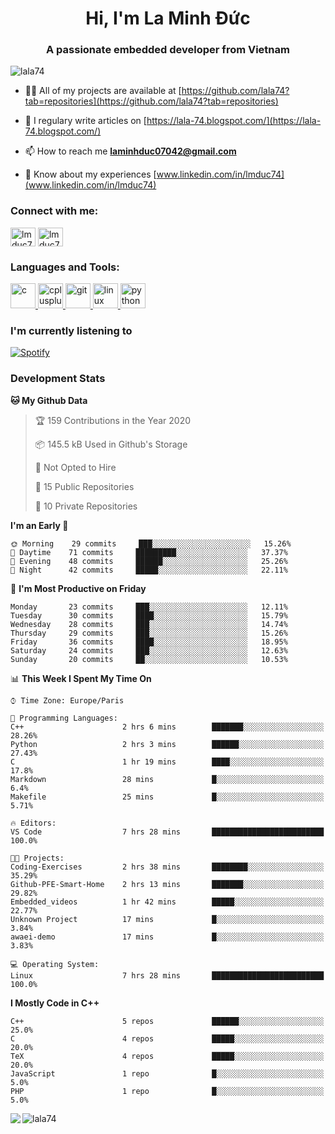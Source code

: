 <h1 align="center">Hi, I'm La Minh Đức</h1>
<h3 align="center">A passionate embedded developer from Vietnam</h3>

<p align="left"> <img src="https://komarev.com/ghpvc/?username=lala74&label=Profile%20views&color=0e75b6&style=flat"
                alt="lala74" /> </p>

- 👨‍💻 All of my projects are available at
[https://github.com/lala74?tab=repositories](https://github.com/lala74?tab=repositories)

- 📝 I regulary write articles on [https://lala-74.blogspot.com/](https://lala-74.blogspot.com/)

- 📫 How to reach me **laminhduc07042@gmail.com**

- 📄 Know about my experiences [www.linkedin.com/in/lmduc74](www.linkedin.com/in/lmduc74)

### Connect with me:
<p align="left">
        <a href="https://linkedin.com/in/lmduc74" target="blank"><img align="center"
                        src="https://cdn.jsdelivr.net/npm/simple-icons@3.0.1/icons/linkedin.svg" alt="lmduc74"
                        height="30" width="40" /></a>
        <a href="https://fb.com/lmduc74" target="blank"><img align="center"
                        src="https://cdn.jsdelivr.net/npm/simple-icons@3.0.1/icons/facebook.svg" alt="lmduc74"
                        height="30" width="40" /></a>
</p>

### Languages and Tools:
<p align="left"> <a href="https://www.cprogramming.com/" target="_blank"> <img
                        src="https://devicons.github.io/devicon/devicon.git/icons/c/c-original.svg" alt="c" width="40"
                        height="40" /> </a> <a href="https://www.w3schools.com/cpp/" target="_blank"> <img
                        src="https://devicons.github.io/devicon/devicon.git/icons/cplusplus/cplusplus-original.svg"
                        alt="cplusplus" width="40" height="40" /> </a> <a href="https://git-scm.com/" target="_blank">
                <img src="https://www.vectorlogo.zone/logos/git-scm/git-scm-icon.svg" alt="git" width="40"
                        height="40" /> </a> <a href="https://www.linux.org/" target="_blank"> <img
                        src="https://devicons.github.io/devicon/devicon.git/icons/linux/linux-original.svg" alt="linux"
                        width="40" height="40" /> </a> <a href="https://www.python.org" target="_blank"> <img
                        src="https://devicons.github.io/devicon/devicon.git/icons/python/python-original.svg"
                        alt="python" width="40" height="40" /> </a> </p>

### I'm currently listening to
[![Spotify](https://spotify-playing-git-master.lala74.vercel.app/api/spotify)](https://open.spotify.com/user/nrjaez36fdyqfexa07wju067g)


### Development Stats
<!--START_SECTION:waka-->
**🐱 My Github Data** 

> 🏆 159 Contributions in the Year 2020
 > 
> 📦 145.5 kB Used in Github's Storage 
 > 
> 🚫 Not Opted to Hire
 > 
> 📜 15 Public Repositories 
 > 
> 🔑 10 Private Repositories  

**I'm an Early 🐤** 

```text
🌞 Morning    29 commits     ███░░░░░░░░░░░░░░░░░░░░░░   15.26% 
🌆 Daytime    71 commits     █████████░░░░░░░░░░░░░░░░   37.37% 
🌃 Evening    48 commits     ██████░░░░░░░░░░░░░░░░░░░   25.26% 
🌙 Night      42 commits     █████░░░░░░░░░░░░░░░░░░░░   22.11%

```
📅 **I'm Most Productive on Friday** 

```text
Monday       23 commits     ███░░░░░░░░░░░░░░░░░░░░░░   12.11% 
Tuesday      30 commits     ████░░░░░░░░░░░░░░░░░░░░░   15.79% 
Wednesday    28 commits     ███░░░░░░░░░░░░░░░░░░░░░░   14.74% 
Thursday     29 commits     ███░░░░░░░░░░░░░░░░░░░░░░   15.26% 
Friday       36 commits     ████░░░░░░░░░░░░░░░░░░░░░   18.95% 
Saturday     24 commits     ███░░░░░░░░░░░░░░░░░░░░░░   12.63% 
Sunday       20 commits     ██░░░░░░░░░░░░░░░░░░░░░░░   10.53%

```


📊 **This Week I Spent My Time On** 

```text
⌚︎ Time Zone: Europe/Paris

💬 Programming Languages: 
C++                      2 hrs 6 mins        ███████░░░░░░░░░░░░░░░░░░   28.26% 
Python                   2 hrs 3 mins        ██████░░░░░░░░░░░░░░░░░░░   27.43% 
C                        1 hr 19 mins        ████░░░░░░░░░░░░░░░░░░░░░   17.8% 
Markdown                 28 mins             █░░░░░░░░░░░░░░░░░░░░░░░░   6.4% 
Makefile                 25 mins             █░░░░░░░░░░░░░░░░░░░░░░░░   5.71%

🔥 Editors: 
VS Code                  7 hrs 28 mins       █████████████████████████   100.0%

🐱‍💻 Projects: 
Coding-Exercises         2 hrs 38 mins       ████████░░░░░░░░░░░░░░░░░   35.29% 
Github-PFE-Smart-Home    2 hrs 13 mins       ███████░░░░░░░░░░░░░░░░░░   29.82% 
Embedded_videos          1 hr 42 mins        █████░░░░░░░░░░░░░░░░░░░░   22.77% 
Unknown Project          17 mins             █░░░░░░░░░░░░░░░░░░░░░░░░   3.84% 
awaei-demo               17 mins             █░░░░░░░░░░░░░░░░░░░░░░░░   3.83%

💻 Operating System: 
Linux                    7 hrs 28 mins       █████████████████████████   100.0%

```

**I Mostly Code in C++** 

```text
C++                      5 repos             ██████░░░░░░░░░░░░░░░░░░░   25.0% 
C                        4 repos             █████░░░░░░░░░░░░░░░░░░░░   20.0% 
TeX                      4 repos             █████░░░░░░░░░░░░░░░░░░░░   20.0% 
JavaScript               1 repo              █░░░░░░░░░░░░░░░░░░░░░░░░   5.0% 
PHP                      1 repo              █░░░░░░░░░░░░░░░░░░░░░░░░   5.0%

```



<!--END_SECTION:waka-->


<img align="left" src="https://github-readme-stats-chi-rust.vercel.app/api?username=lala74&show_icons=true&hide_border=true" /> 

<img align="left"
src="https://github-readme-stats.vercel.app/api/top-langs?username=lala74&show_icons=true&locale=en&layout=compact&hide_border=true" alt="lala74" />  
